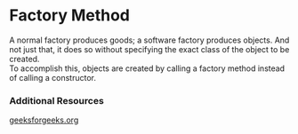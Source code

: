 # Factory Method
<p>
A normal factory produces goods; a software factory produces objects. And not just that, it does so without specifying the exact class of the object to be created.<br>
To accomplish this, objects are created by calling a factory method instead of calling a constructor.
</p>

### Additional Resources
<a href="https://www.geeksforgeeks.org/factory-method-design-pattern-in-java/">geeksforgeeks.org</a>